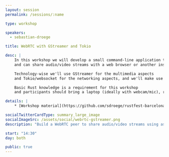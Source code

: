 ```yaml
---
layout: session
permalink: /sessions/:name

type: workshop

speakers:
  - sebastian-droege

title: WebRTC with GStreamer and Tokio

desc: |
    In this workshop we will develop a small command-line application that acts as a WebRTC peer
    and can share audio/video streams with a web browser or another instance of the application.

    Technology-wise we'll use GStreamer for the multimedia aspects
    and Tokio/websocket for the networking aspects, and we'll make use of async/await.

    Basic Rust knowledge is a requirement for this workshop
    and participants should bring a laptop (ideally with webcam/mic), running Linux, macOS or Windows, or pair with another participant on their laptop.

details: |
    * [Workshop material](https://github.com/sdroege/rustfest-barcelona19-gst-webrtc-workshop)

socialTwitterCardType: summary_large_image
socialImageSrc: /assets/social/webrtc-gstreamer.png
description: "Build a WebRTC peer to share audio/video streams using async network programming."

start: "14:30"
day: both

public: true
---
```


